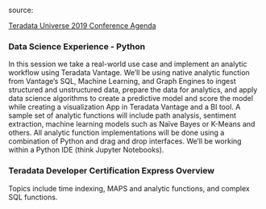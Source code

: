 source:

[Teradata Universe 2019 Conference Agenda](https://www.teradata.com/Events/Universe/Conference-Agenda)

### Data Science Experience - Python

In this session we take a real-world use case and implement an analytic workflow using Teradata Vantage. We’ll be using native analytic function from Vantage’s SQL, Machine Learning, and Graph Engines to ingest structured and unstructured data, prepare the data for analytics, and apply data science algorithms to create a predictive model and score the model while creating a visualization App in Teradata Vantage and a BI tool. A sample set of analytic functions will include path analysis, sentiment extraction, machine learning models such as Naïve Bayes or K-Means and others. All analytic function implementations will be done using a combination of Python and drag and drop interfaces. We’ll be working within a Python IDE (think Jupyter Notebooks). 

### Teradata Developer Certification Express Overview

Topics include time indexing, MAPS and analytic functions, and complex SQL functions. 

